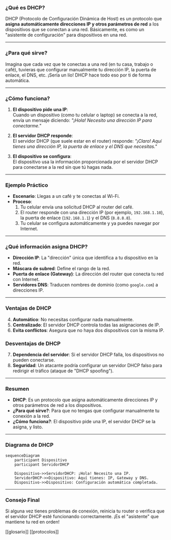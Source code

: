 ### **¿Qué es DHCP?**

DHCP (Protocolo de Configuración Dinámica de Host) es un protocolo que **asigna automáticamente direcciones IP y otros parámetros de red** a los dispositivos que se conectan a una red. Básicamente, es como un "asistente de configuración" para dispositivos en una red.

---

### **¿Para qué sirve?**

Imagina que cada vez que te conectas a una red (en tu casa, trabajo o café), tuvieras que configurar manualmente tu dirección IP, la puerta de enlace, el DNS, etc. ¡Sería un lío! DHCP hace todo eso por ti de forma automática.

---

### **¿Cómo funciona?**

1. **El dispositivo pide una IP**:  
   Cuando un dispositivo (como tu celular o laptop) se conecta a la red, envía un mensaje diciendo: *"¡Hola! Necesito una dirección IP para conectarme."*

2. **El servidor DHCP responde**:  
   El servidor DHCP (que suele estar en el router) responde: *"¡Claro! Aquí tienes una dirección IP, la puerta de enlace y el DNS que necesitas."*

3. **El dispositivo se configura**:  
   El dispositivo usa la información proporcionada por el servidor DHCP para conectarse a la red sin que tú hagas nada.

---

### **Ejemplo Práctico**

- **Escenario**: Llegas a un café y te conectas al Wi-Fi.
- **Proceso**:
  1. Tu celular envía una solicitud DHCP al router del café.
  2. El router responde con una dirección IP (por ejemplo, `192.168.1.10`), la puerta de enlace (`192.168.1.1`) y el DNS (`8.8.8.8`).
  3. Tu celular se configura automáticamente y ya puedes navegar por Internet.

---

### **¿Qué información asigna DHCP?**

- **Dirección IP**: La "dirección" única que identifica a tu dispositivo en la red.
- **Máscara de subred**: Define el rango de la red.
- **Puerta de enlace (Gateway)**: La dirección del router que conecta tu red con Internet.
- **Servidores DNS**: Traducen nombres de dominio (como `google.com`) a direcciones IP.

---

### **Ventajas de DHCP**

4. **Automático**: No necesitas configurar nada manualmente.
5. **Centralizado**: El servidor DHCP controla todas las asignaciones de IP.
6. **Evita conflictos**: Asegura que no haya dos dispositivos con la misma IP.

### **Desventajas de DHCP**

7. **Dependencia del servidor**: Si el servidor DHCP falla, los dispositivos no pueden conectarse.
8. **Seguridad**: Un atacante podría configurar un servidor DHCP falso para redirigir el tráfico (ataque de "DHCP spoofing").

---

### **Resumen**

- **DHCP**: Es un protocolo que asigna automáticamente direcciones IP y otros parámetros de red a los dispositivos.
- **¿Para qué sirve?**: Para que no tengas que configurar manualmente tu conexión a la red.
- **¿Cómo funciona?**: El dispositivo pide una IP, el servidor DHCP se la asigna, y listo.

---

### **Diagrama de DHCP**

```mermaid
sequenceDiagram
    participant Dispositivo
    participant ServidorDHCP

    Dispositivo->>ServidorDHCP: ¡Hola! Necesito una IP.
    ServidorDHCP->>Dispositivo: Aquí tienes: IP, Gateway y DNS.
    Dispositivo->>Dispositivo: Configuración automática completada.
```

---

### **Consejo Final**

Si alguna vez tienes problemas de conexión, reinicia tu router o verifica que el servidor DHCP esté funcionando correctamente. ¡Es el "asistente" que mantiene tu red en orden!

[[glosario]] [[protocolos]]